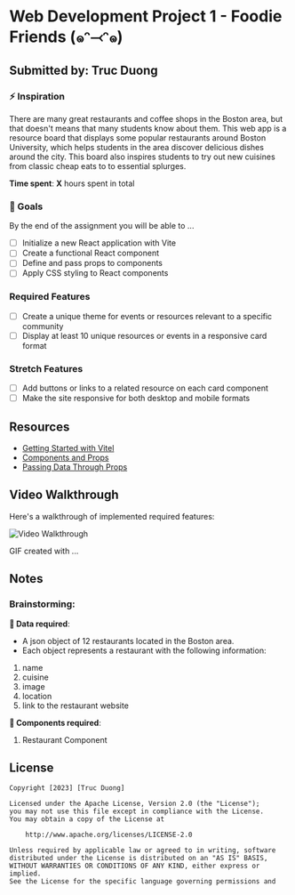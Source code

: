 
# Web Development Project 1 - Foodie Friends (๑ᵔ⤙ᵔ๑)

## Submitted by: **Truc Duong**

### ⚡️ Inspiration 
There are many great restaurants and coffee shops in the Boston area, but that doesn't means that many students know about them.
This web app is a resource board that displays some popular restaurants around Boston University, which helps students in the area discover delicious
dishes around the city. This board also inspires students to try out new cuisines from classic cheap eats to  to essential splurges.

**Time spent**: **X** hours spent in total

### 🎯 Goals
By the end of the assignment you will be able to ...
- [ ] Initialize a new React application with Vite
- [ ] Create a functional React component
- [ ] Define and pass props to components
- [ ] Apply CSS styling to React components

### Required Features
- [ ] Create a unique theme for events or resources relevant to a specific community
- [ ] Display at least 10 unique resources or events in a responsive card format

### Stretch Features
- [ ] Add buttons or links to a related resource on each card component
- [ ] Make the site responsive for both desktop and mobile formats

## Resources 
- [Getting Started with Vitel](https://vitejs.dev/guide/)
- [Components and Props](https://reactjs.org/docs/components-and-props.html)
- [Passing Data Through Props](https://reactjs.org/tutorial/tutorial.html#passing-data-through-props)

## Video Walkthrough

Here's a walkthrough of implemented required features:

<img src='http://i.imgur.com/link/to/your/gif/file.gif' title='Video Walkthrough' width='' alt='Video Walkthrough' />

<!-- Replace this with whatever GIF tool you used! -->
GIF created with ...  
<!-- Recommended tools:
[Kap](https://getkap.co/) for macOS
[ScreenToGif](https://www.screentogif.com/) for Windows
[peek](https://github.com/phw/peek) for Linux. -->

## Notes

### Brainstorming:
**📌 Data required**:
- A json object of 12 restaurants located in the Boston area.
- Each object represents a restaurant with the following information:
 1. name 
 2. cuisine
 3. image
 4. location
 5. link to the restaurant website
 
**📌 Components required**:
1. Restaurant Component

## License

    Copyright [2023] [Truc Duong]

    Licensed under the Apache License, Version 2.0 (the "License");
    you may not use this file except in compliance with the License.
    You may obtain a copy of the License at

        http://www.apache.org/licenses/LICENSE-2.0

    Unless required by applicable law or agreed to in writing, software
    distributed under the License is distributed on an "AS IS" BASIS,
    WITHOUT WARRANTIES OR CONDITIONS OF ANY KIND, either express or implied.
    See the License for the specific language governing permissions and
